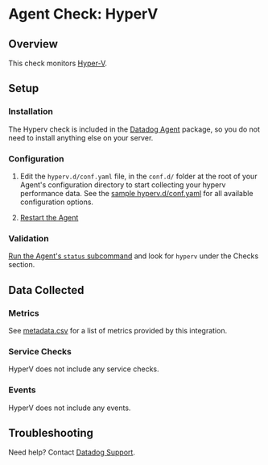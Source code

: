# Agent Check: HyperV

## Overview

This check monitors [Hyper-V][1].

## Setup

### Installation

The Hyperv check is included in the [Datadog Agent][2] package, so you do not
need to install anything else on your server.

### Configuration

1. Edit the `hyperv.d/conf.yaml` file, in the `conf.d/` folder at the root of your
   Agent's configuration directory to start collecting your hyperv performance data.
   See the [sample hyperv.d/conf.yaml][2] for all available configuration options.

2. [Restart the Agent][3]

### Validation

[Run the Agent's `status` subcommand][4] and look for `hyperv` under the Checks section.

## Data Collected

### Metrics

See [metadata.csv][5] for a list of metrics provided by this integration.

### Service Checks

HyperV does not include any service checks.

### Events

HyperV does not include any events.

## Troubleshooting

Need help? Contact [Datadog Support][6].

[1]: https://docs.microsoft.com/en-us/windows-server/virtualization/hyper-v/hyper-v-on-windows-server
[2]: https://github.com/DataDog/integrations-core/blob/master/hyperv/datadog_checks/hyperv/data/conf.yaml.example
[3]: https://docs.datadoghq.com/agent/faq/agent-commands/#start-stop-restart-the-agent
[4]: https://docs.datadoghq.com/agent/faq/agent-commands/#agent-status-and-information
[5]: https://github.com/DataDog/integrations-core/blob/master/hyperv/metadata.csv
[6]: https://docs.datadoghq.com/help/
